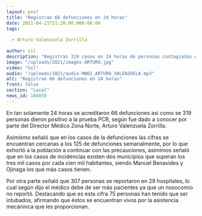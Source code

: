 ```yaml
---
layout: post
title: "Registran 66 defunciones en 24 horas"
date: 2021-04-21T21:20:00.000-06:00
tags:
  
  - Arturo Valenzuela Zorrilla
  
author: nil
description: "Registran 319 casos en 24 horas de personas contagiadas de coronavirus."
image: "/uploads/2021/images-ARTURO.jpg"
video: "nil"
audio: "/uploads/2021/audio-MW02_ARTURO_VALENZUELA.mp3"
alt: "Registran 66 defunciones en 24 horas"
front: false
section: "Local"
news_id: 184030
---
```


En tan solamente 24 horas se acreditaron 66 defunciones así como se 319 personas dieron positivo a la prueba PCR, según fue dado a conocer por parte del Director Médico Zona Norte, Arturo Valenzuela Zorrilla.

Asimismo señaló que en los casos de la defunciones las cifras se encuentran cercanas a los 125 de defunciones semanalmente, por lo que exhortó a la población a continuar con las precauciones, asimimos señaló que en los casos de incidencias existen dos municipios que superan los tres mil casos por cada cien mil habitantes, siendo Manuel Benavides y Ojinaga los que más casos tienen.

Por otra parte señaló que 307 personas se reportaron en 29 hospitales, lo cual según dijo el médico debe de ser más pacientes ya que un nosocomio no reportó. Destacando que es esta cifra 75 personas han tenido que ser intubados, afirmando que éstos se encuentran vivos por la asistencia mecáninca que les proporcionan.
